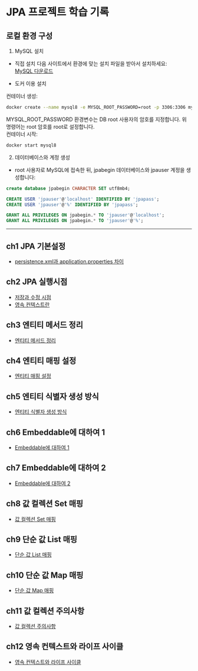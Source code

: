 # JPA 프로젝트 학습 기록

## 로컬 환경 구성
1. MySQL 설치

- 직접 설치
다음 사이트에서 환경에 맞는 설치 파일을 받아서 설치하세요:  
[MySQL 다운로드](https://dev.mysql.com/downloads/)

- 도커 이용 설치
  
컨테이너 생성:
```bash
docker create --name mysql8 -e MYSQL_ROOT_PASSWORD=root -p 3306:3306 mysql:8.0.27
```
MYSQL_ROOT_PASSWORD 환경변수는 DB root 사용자의 암호를 지정합니다.
위 명령어는 root 암호를 root로 설정합니다.
<br>
컨테이너 시작:
```bash
docker start mysql8
```
2. 데이터베이스와 계정 생성
- root 사용자로 MySQL에 접속한 뒤, jpabegin 데이터베이스와 jpauser 계정을 생성합니다:

```sql
create database jpabegin CHARACTER SET utf8mb4;

CREATE USER 'jpauser'@'localhost' IDENTIFIED BY 'jpapass';
CREATE USER 'jpauser'@'%' IDENTIFIED BY 'jpapass';

GRANT ALL PRIVILEGES ON jpabegin.* TO 'jpauser'@'localhost';
GRANT ALL PRIVILEGES ON jpabegin.* TO 'jpauser'@'%';
```
---
## ch1 JPA 기본설정
- [persistence.xml과 application.properties 차이](https://www.notion.so/JPA-28eb45b7ffa2802c9ce7d0d28017184f?p=abc123def456)
  
## ch2 JPA 실행시점
- [저장과 수정 시점](https://www.notion.so/JPA-292b45b7ffa2808e870dd4ca62531972)
- [영속 컨텍스트란](https://www.notion.so/292b45b7ffa280e8b429c363899cc315)

## ch3 엔티티 메서드 정리
- [엔티티 메서드 정리](https://www.notion.so/292b45b7ffa280a18d61f8f2c9db4cef)

## ch4 엔티티 매핑 설정
- [엔티티 매핑 설정](https://www.notion.so/292b45b7ffa280f68b06dd0801a158f2)

## ch5 엔티티 식별자 생성 방식
- [엔티티 식별자 생성 방식](https://www.notion.so/292b45b7ffa280cfb2e7faad7aa5dc6d#292b45b7ffa28029bf7cf2e780f6cd5d)

## ch6 Embeddable에 대하여 1
- [Embeddable에 대하여 1](https://www.notion.so/Embeddable-1-293b45b7ffa2800a9c18eb25167c48f6)

## ch7 Embeddable에 대하여 2
- [Embeddable에 대하여 2](https://www.notion.so/Embeddable-2-295b45b7ffa28067bb44c93476783cfc#298b45b7ffa28062ac9bcc0c3780461a)

## ch8 값 컬렉션 Set 매핑
- [값 컬렉션 Set 매핑](https://www.notion.so/Set-299b45b7ffa280019c07e986af538432?pvs=97#299b45b7ffa28091b7efd7c66a91ad7a)

## ch9 단순 값 List 매핑
- [단순 값 List 매핑](https://www.notion.so/List-299b45b7ffa280a28a11c70e560558e2#299b45b7ffa280058d3edf1c27a7c21f)

## ch10 단순 값 Map 매핑
- [단순 값 Map 매핑](https://www.notion.so/Map-299b45b7ffa280adb18bdeb57c253aee#299b45b7ffa28062b4b7c407ea16c584)

## ch11 값 컬렉션 주의사항
- [값 컬렉션 주의사항](https://www.notion.so/299b45b7ffa2803e82c2df812291e973#299b45b7ffa2806f9203d11173a22ae2)

## ch12 영속 컨텍스트와 라이프 사이클
- [영속 컨텍스트와 라이프 사이클](https://www.notion.so/29ab45b7ffa280598f5cf8b99a745f18#29ab45b7ffa2809ba1e3c332dad1aab6)